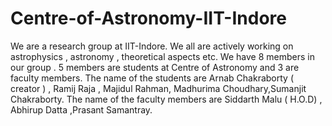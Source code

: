 # Centre-of-Astronomy-IIT-Indore
We are a research group at IIT-Indore. We all are actively working on astrophysics , astronomy , theoretical aspects etc.
We have 8 members in our group .
5 members are students at Centre of Astronomy and 3 are faculty members.
The name of the students are Arnab Chakraborty ( creator ) , Ramij Raja , Majidul Rahman, Madhurima Choudhary,Sumanjit Chakraborty.
The name of the faculty members are Siddarth Malu ( H.O.D) , Abhirup Datta ,Prasant Samantray.
